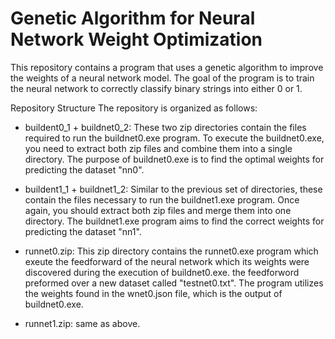 
# Genetic Algorithm for Neural Network Weight Optimization
This repository contains a program that uses a genetic algorithm to improve the weights of a neural network model. The goal of the program is to train the neural network to correctly classify binary strings into either 0 or 1.

Repository Structure
The repository is organized as follows:

* buildent0_1 + buildnet0_2: These two zip directories contain the files required to run the buildnet0.exe program. To execute the buildnet0.exe, you need to extract both zip files and combine them into a single directory. The purpose of buildnet0.exe is to find the optimal weights for predicting the dataset "nn0".

* buildent1_1 + buildnet1_2: Similar to the previous set of directories, these contain the files necessary to run the buildnet1.exe program. Once again, you should extract both zip files and merge them into one directory. The buildnet1.exe program aims to find the correct weights for predicting the dataset "nn1".

* runnet0.zip: This zip directory contains the runnet0.exe program which exeute the feedforward of the neural network which its weights were discovered during the execution of buildnet0.exe. the feedforword preformed over a new dataset called "testnet0.txt". The program utilizes the weights found in the wnet0.json file, which is the output of buildnet0.exe.

* runnet1.zip: same as above.
